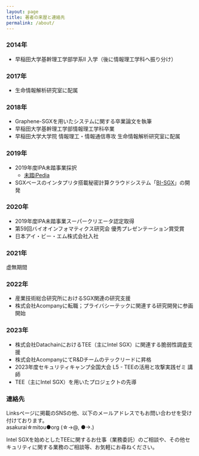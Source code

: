 ```yaml
---
layout: page
title: 著者の来歴と連絡先
permalink: /about/
---
```


### 2014年
* 早稲田大学基幹理工学部学系II 入学（後に情報理工学科へ振り分け）

### 2017年
* 生命情報解析研究室に配属

### 2018年
* Graphene-SGXを用いたシステムに関する卒業論文を執筆
* 早稲田大学基幹理工学部情報理工学科卒業
* 早稲田大学大学院 情報理工・情報通信専攻 生命情報解析研究室に配属

### 2019年
* 2019年度IPA未踏事業採択
  * [未踏iPedia](https://jinzaiipedia.ipa.go.jp/mitou_ipedia/development_result/post/%E7%94%9F%E5%91%BD%E6%83%85%E5%A0%B1%E8%A7%A3%E6%9E%90%E5%90%91%E3%81%91%E3%82%A4%E3%83%B3%E3%82%BF%E3%83%97%E3%83%AA%E3%82%BF%E3%82%92%E6%90%AD%E8%BC%89%E3%81%97%E3%81%9F%E7%A7%98%E5%AF%86%E8%A8%88)
* SGXベースのインタプリタ搭載秘密計算クラウドシステム「[BI-SGX](https://bi-sgx.net/)」の開発

### 2020年
* 2019年度IPA未踏事業スーパークリエータ認定取得
* 第59回バイオインフォマティクス研究会 優秀プレゼンテーション賞受賞
* 日本アイ・ビー・エム株式会社入社

### 2021年
虚無期間

### 2022年
* 産業技術総合研究所におけるSGX関連の研究支援
* 株式会社Acompanyに転職；プライバシーテックに関連する研究開発に参画開始

### 2023年
* 株式会社DatachainにおけるTEE（主にIntel SGX）に関連する脆弱性調査支援
* 株式会社AcompanyにてR&Dチームのテックリードに昇格
* 2023年度セキュリティキャンプ全国大会 L5 - TEEの活用と攻撃実践ゼミ 講師
* TEE（主にIntel SGX）を用いたプロジェクトの先導

### 連絡先
Linksページに掲載のSNSの他、以下のメールアドレスでもお問い合わせを受け付けております。  
asakurai☆mitou●org (☆->@, ●->.)  

Intel SGXを始めとしたTEEに関するお仕事（業務委託）のご相談や、その他セキュリティに関する業務のご相談等、お気軽にお尋ねください。